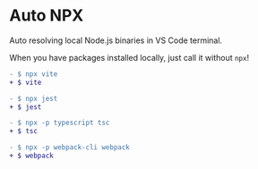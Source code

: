 # Auto NPX

Auto resolving local Node.js binaries in VS Code terminal.

When you have packages installed locally, just call it without `npx`!

```diff
- $ npx vite
+ $ vite

- $ npx jest
+ $ jest

- $ npx -p typescript tsc
+ $ tsc

- $ npx -p webpack-cli webpack
+ $ webpack
```
